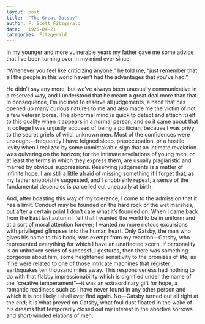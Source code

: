 ```yaml
---
layout: post
title:  "The Great Gatsby"
author: F. Scott Fitzgerald
date:   1925-04-21
categories: Fitzgerald
---
```


In my younger and more vulnerable years my father gave me some advice that I’ve
been turning over in my mind ever since.<!--more-->

“Whenever you feel like criticizing anyone,” he told me, “just remember that all
the people in this world haven’t had the advantages that you’ve had.”

He didn’t say any more, but we’ve always been unusually communicative in a
reserved way, and I understood that he meant a great deal more than that. In
consequence, I’m inclined to reserve all judgements, a habit that has opened up
many curious natures to me and also made me the victim of not a few veteran
bores. The abnormal mind is quick to detect and attach itself to this quality
when it appears in a normal person, and so it came about that in college I was
unjustly accused of being a politician, because I was privy to the secret griefs
of wild, unknown men. Most of the confidences were unsought—frequently I have
feigned sleep, preoccupation, or a hostile levity when I realized by some
unmistakable sign that an intimate revelation was quivering on the horizon; for
the intimate revelations of young men, or at least the terms in which they
express them, are usually plagiaristic and marred by obvious suppressions.
Reserving judgements is a matter of infinite hope. I am still a little afraid of
missing something if I forget that, as my father snobbishly suggested, and I
snobbishly repeat, a sense of the fundamental decencies is parcelled out
unequally at birth.

And, after boasting this way of my tolerance, I come to the admission that it
has a limit. Conduct may be founded on the hard rock or the wet marshes, but
after a certain point I don’t care what it’s founded on. When I came back from
the East last autumn I felt that I wanted the world to be in uniform and at a
sort of moral attention forever; I wanted no more riotous excursions with
privileged glimpses into the human heart. Only Gatsby, the man who gives his
name to this book, was exempt from my reaction—Gatsby, who represented
everything for which I have an unaffected scorn. If personality is an unbroken
series of successful gestures, then there was something gorgeous about him, some
heightened sensitivity to the promises of life, as if he were related to one of
those intricate machines that register earthquakes ten thousand miles away. This
responsiveness had nothing to do with that flabby impressionability which is
dignified under the name of the “creative temperament”—it was an extraordinary
gift for hope, a romantic readiness such as I have never found in any other
person and which it is not likely I shall ever find again. No—Gatsby turned out
all right at the end; it is what preyed on Gatsby, what foul dust floated in the
wake of his dreams that temporarily closed out my interest in the abortive
sorrows and short-winded elations of men.
